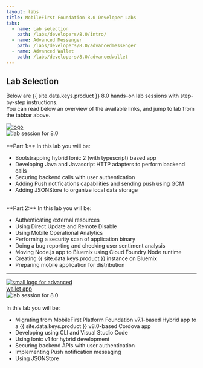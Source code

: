```yaml
---
layout: labs
title: MobileFirst Foundation 8.0 Developer Labs
tabs:
  - name: Lab selection
    path: /labs/developers/8.0/intro/
  - name: Advanced Messenger
    path: /labs/developers/8.0/advancedmessenger
  - name: Advanced Wallet
    path: /labs/developers/8.0/advancedwallet
---
```

## Lab Selection
Below are {{ site.data.keys.product }} 8.0 hands-on lab sessions with step-by-step instructions.  
You can read below an overview of the available links, and jump to lab from the tabbar above.

<div style="max-width: 200px">
<a href="{{site.baseurl}}/labs/developers/8.0/advancedmessenger"><img alt="logo" src="{{site.baseurl}}/labs/developers/8.0/advancedmessenger/logo_small.png"></a>
</div>

<div>
<img alt="lab session for 8.0" src="{{site.baseurl}}/labs/developers/8.0/advancedmessenger/screenstory.png">
</div>

<br/>
**Part 1:** In this lab you will be:

* Bootstrapping hybrid Ionic 2 (with typescript) based app
* Developing Java and Javascript HTTP adapters to perform backend calls
* Securing backend calls with user authentication
* Adding Push notifications capabilities and sending push using GCM
* Adding JSONStore to organize local data storage

<br/>
**Part 2:** In this lab you will be:

* Authenticating external resources
* Using Direct Update and Remote Disable
* Using Mobile Operational Analytics
* Performing a security scan of application binary
* Doing a bug reporting and checking user sentiment analysis
* Moving Node.js app to Bluemix using Cloud Foundry Node runtime
* Creating {{ site.data.keys.product }} instance on Bluemix
* Preparing mobile application for distribution

---

<div style="max-width: 200px">
<a href="{{site.baseurl}}/labs/developers/8.0/advancedwallet"><img src="{{site.baseurl}}/labs/developers/8.0/advancedwallet/logo_small.png" alt="small logo for advanced wallet app"></a>
</div>

<div>
<img alt="lab session for 8.0" src="{{site.baseurl}}/labs/developers/8.0/advancedwallet/screenstory.jpg">
</div>

<br/>
In this lab you will be:

* Migrating from MobileFirst Platform Foundation v7.1-based Hybrid app to a {{ site.data.keys.product }} v8.0-based Cordova app
* Developing using CLI and Visual Studio Code
* Using Ionic v1 for hybrid development
* Securing backend APIs with user authentication
* Implementing Push notification messaging
* Using JSONStore
